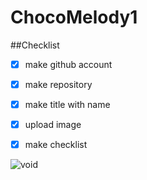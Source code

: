 # ChocoMelody1

##Checklist

- [x] make github account
  
- [x] make repository

- [x] make title with name

- [x] upload image

- [x] make checklist 

![void](https://pics.craiyon.com/2023-11-28/3qdNaUtnSc2p4kfBKNy3ug.webp)
